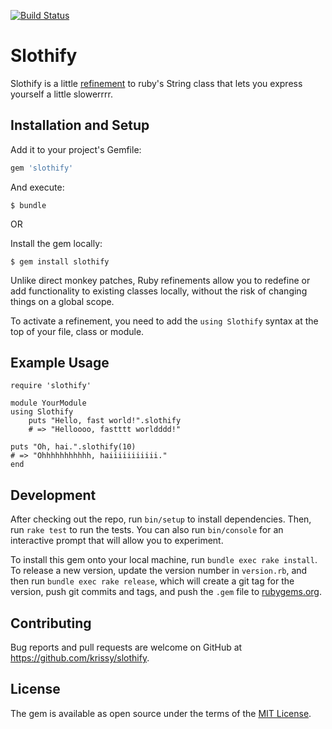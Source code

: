 [![Build Status](https://travis-ci.org/krissy/slothify.svg?branch=master)](https://travis-ci.org/krissy/slothify)

# Slothify

Slothify is a little [refinement](http://ruby-doc.org/core-2.3.0/doc/syntax/refinements_rdoc.html) to ruby's String class that lets you express yourself a little slowerrrr.

## Installation and Setup

Add it to your project's Gemfile:

```ruby
gem 'slothify'
```

And execute:

	$ bundle

OR

Install the gem locally:

	$ gem install slothify


Unlike direct monkey patches, Ruby refinements allow you to redefine or add functionality to existing classes locally, without the risk of changing things on a global scope.

To activate a refinement, you need to add the `using Slothify` syntax at the top of your file, class or module.

## Example Usage

	require 'slothify'

	module YourModule
	using Slothify
		puts "Hello, fast world!".slothify
		# => "Helloooo, fastttt worldddd!"

    puts "Oh, hai.".slothify(10)
    # => "Ohhhhhhhhhhh, haiiiiiiiiiii."
	end

## Development

After checking out the repo, run `bin/setup` to install dependencies. Then, run `rake test` to run the tests. You can also run `bin/console` for an interactive prompt that will allow you to experiment.

To install this gem onto your local machine, run `bundle exec rake install`. To release a new version, update the version number in `version.rb`, and then run `bundle exec rake release`, which will create a git tag for the version, push git commits and tags, and push the `.gem` file to [rubygems.org](https://rubygems.org).

## Contributing

Bug reports and pull requests are welcome on GitHub at https://github.com/krissy/slothify.


## License

The gem is available as open source under the terms of the [MIT License](http://opensource.org/licenses/MIT).
